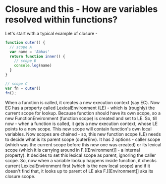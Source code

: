 # Closure and this - How are variables resolved within functions?

Let's start with a typical example of closure -

```js
function outer() {
  // scope A
  var name = 'Abhas'
  return function inner() {
	// scope B
	console.log(name)  
  }
}

// scope C
var fn = outer()
fn();
```


When a function is called, it creates a new execution context (say EC). Now EC has a property called LexicalEnvironment (LE) - which is (roughly) the current scope for lookup. Because function should have its own scope, so a new FunctionEnvironment (function scope) is created and set to LE. So, till now - when a function is called, it gets a new execution context, whose LE points to a new scope. This new scope will contain function's own local variables. Now scopes are chained - so, this new function scope (LE) needs to decide what is its parent scope (outerEnv). It has 2 options - caller scope (which was the current scope before this new one was created) or its lexical scope (which it is carrying around in F.[[Environment]] - a internal property). It decides to set this lexical scope as parent, ignoring the caller scope. So, now when a variable lookup happens inside function, it checks current LexicalEnvironment first (which is the new local scope) and if it doesn't find that, it looks up to parent of LE aka F.[[Environment]] aka its closure scope.

<!--stackedit_data:
eyJoaXN0b3J5IjpbMTE4NDE5Njc5NiwxMjM2NDEyMDU0LC0yMT
AyMzk2NzM2LDIwNDc0OTI1ODBdfQ==
-->